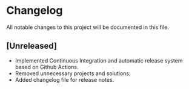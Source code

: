 # Changelog

All notable changes to this project will be documented in this file.

## [Unreleased]

-   Implemented Continuous Integration and automatic release system based on Github Actions.
-   Removed unnecessary projects and solutions.
-   Added changelog file for release notes.